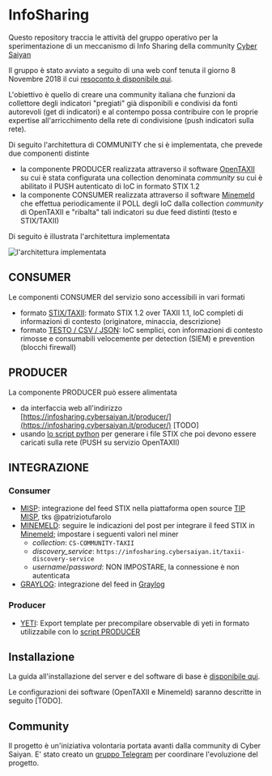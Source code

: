 # InfoSharing
Questo repository traccia le attività del gruppo operativo per la sperimentazione di un meccanismo di Info Sharing della community [Cyber Saiyan](https://www.cybersaiyan.it)

Il gruppo è stato avviato a seguito di una web conf tenuta il giorno 8 Novembre 2018 il cui [resoconto è disponibile qui](https://docs.google.com/document/d/13PCWGlVvdOy226GXaWcnzkvl-7WfCyIUXTYGknrd9bg/edit).

L'obiettivo è quello di creare una community italiana che funzioni da collettore degli indicatori "pregiati" già disponibili e condivisi da fonti autorevoli (get di indicatori) e al contempo possa contribuire con le proprie expertise all'arricchimento della rete di condivisione (push indicatori sulla rete).

Di seguito l'architettura di COMMUNITY che si è implementata, che prevede due componenti distinte
* la componente PRODUCER realizzata attraverso il software [OpenTAXII](http://www.opentaxii.org/en/stable/) su cui è stata configurata una collection denominata _community_ su cui è abilitato il PUSH autenticato di IoC in formato STIX 1.2
* la componente CONSUMER realizzata attraverso il software [Minemeld](https://www.paloaltonetworks.com/products/secure-the-network/subscriptions/minemeld) che effettua periodicamente il POLL degli IoC dalla collection _community_ di OpenTAXII e "ribalta" tali indicatori su due feed distinti (testo e STIX/TAXII)

Di seguito è illustrata l'architettura implementata

![l'architettura implementata](img/architettura.png)

## CONSUMER
Le componenti CONSUMER del servizio sono accessibili in vari formati
* formato [STIX/TAXII](IoC-STIX_TAXII.md): formato STIX 1.2 over TAXII 1.1, IoC completi di informazioni di contesto (originatore, minaccia, descrizione)
* formato [TESTO / CSV / JSON](IoC-text.md): IoC semplici, con informazioni di contesto rimosse e consumabili velocemente per detection (SIEM) e prevention (blocchi firewall)

## PRODUCER
La componente PRODUCER può essere alimentata 
* da interfaccia web all'indirizzo [https://infosharing.cybersaiyan.it/producer/](https://infosharing.cybersaiyan.it/producer/) [TODO]
* usando [lo script python](/CONTRIB/PRODUCER/scripts/) per generare i file STIX che poi devono essere caricati sulla rete (PUSH su servizio OpenTAXII)

## INTEGRAZIONE
### Consumer
* [MISP](https://github.com/patriziotufarolo/cybersaiyan-taxii2misp): integrazione del feed STIX nella piattaforma open source [TIP MISP](https://www.misp-project.org/), tks @patriziotufarolo
* [MINEMELD](https://github.com/CyberSaiyanIT/InfoSharing/blob/master/README.md#integrazione): seguire le indicazioni del post per integrare il feed STIX in [Minemeld](https://www.paloaltonetworks.com/products/secure-the-network/subscriptions/minemeld); impostare i seguenti valori nel miner
    * _collection_: ```CS-COMMUNITY-TAXII```
    * _discovery_service_: ```https://infosharing.cybersaiyan.it/taxii-discovery-service```
    * _username_/_password_: NON IMPOSTARE, la connessione è non autenticata
* [GRAYLOG](/CONTRIB/CONSUMER/Graylog/): integrazione del feed in [Graylog](https://www.graylog.org/)
### Producer
* [YETI](/CONTRIB/PRODUCER/yeti): Export template per precompilare observable di yeti in formato utilizzabile con lo [script PRODUCER](/CONTRIB/PRODUCER/scripts/)

## Installazione
La guida all'installazione del server e del software di base è [disponibile qui](INSTALL/Server_software.md).

Le configurazioni dei software (OpenTAXII e Minemeld) saranno descritte in seguito [TODO].

## Community
Il progetto è un'iniziativa volontaria portata avanti dalla community di Cyber Saiyan.
E' stato creato un [gruppo Telegram](https://t.me/joinchat/Av4DDFjVkRC60YH_Lq-WVw) per coordinare l'evoluzione del progetto.
